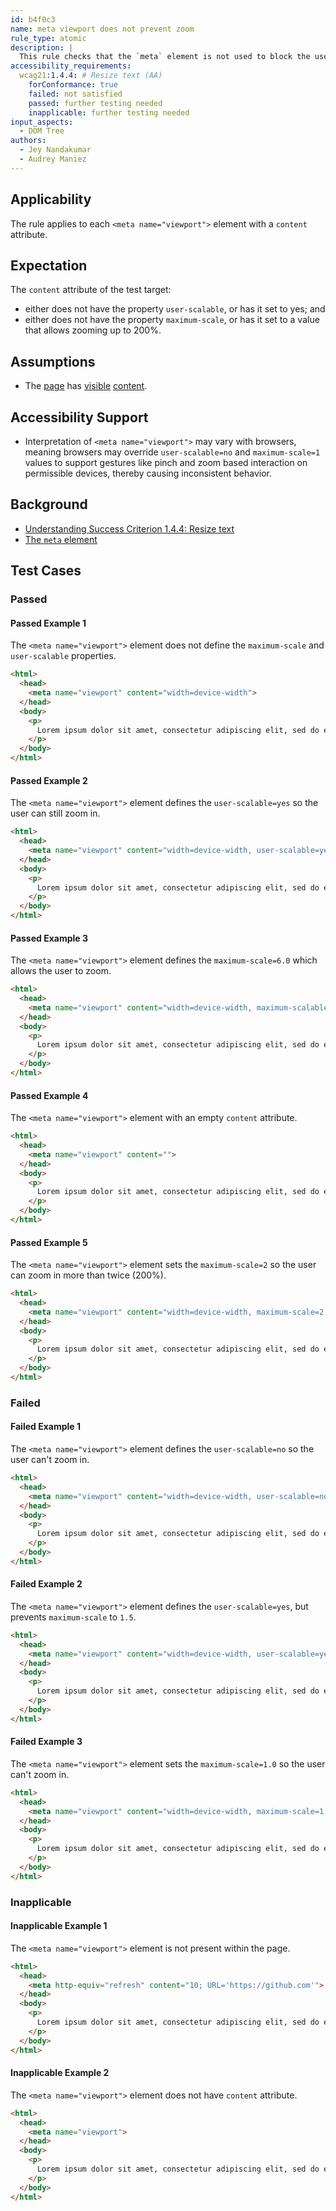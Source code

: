 ```yaml
---
id: b4f0c3
name: meta viewport does not prevent zoom
rule_type: atomic
description: |
  This rule checks that the `meta` element is not used to block the user agent ability to zoom. 
accessibility_requirements:
  wcag21:1.4.4: # Resize text (AA)
    forConformance: true
    failed: not satisfied
    passed: further testing needed
    inapplicable: further testing needed
input_aspects:
  - DOM Tree
authors:
  - Jey Nandakumar
  - Audrey Maniez
---
```


## Applicability

The rule applies to each `<meta name="viewport">` element with a `content` attribute.

## Expectation

The `content` attribute of the test target: 
- either does not have the property `user-scalable`, or has it set to yes; and
- either does not have the property `maximum-scale`, or has it set to a value that allows zooming up to 200%.

## Assumptions

- The [page](https://www.w3.org/TR/WCAG21/#dfn-web-page-s) has [visible](#visible) [content](https://www.w3.org/TR/WCAG21/#dfn-content).

## Accessibility Support

- Interpretation of `<meta name="viewport">` may vary with browsers, meaning browsers may override `user-scalable=no` and `maximum-scale=1` values to support gestures like pinch and zoom based interaction on permissible devices, thereby causing inconsistent behavior.

## Background

- [Understanding Success Criterion 1.4.4: Resize text](https://www.w3.org/WAI/WCAG21/Understanding/resize-text)
- [The `meta` element](https://www.w3.org/TR/html52/document-metadata.html#the-meta-element)

## Test Cases

### Passed

#### Passed Example 1

The `<meta name="viewport">` element does not define the `maximum-scale` and `user-scalable` properties.

````html
<html>
  <head>
    <meta name="viewport" content="width=device-width">
  </head>
  <body>
    <p>
      Lorem ipsum dolor sit amet, consectetur adipiscing elit, sed do eiusmod tempor incididunt ut labore et dolore magna aliqua. Ut enim ad minim veniam, quis nostrud exercitation ullamco laboris nisi ut aliquip ex ea commodo consequat. Duis aute irure dolor in reprehenderit in voluptate velit esse cillum dolore eu fugiat nulla pariatur. Excepteur sint occaecat cupidatat non proident, sunt in culpa qui officia deserunt mollit anim id est laborum.
    </p>
  </body>
</html>
````

#### Passed Example 2

The `<meta name="viewport">` element defines the `user-scalable=yes` so the user can still zoom in.

````html
<html>
  <head>
    <meta name="viewport" content="width=device-width, user-scalable=yes">
  </head>
  <body>
    <p>
      Lorem ipsum dolor sit amet, consectetur adipiscing elit, sed do eiusmod tempor incididunt ut labore et dolore magna aliqua. Ut enim ad minim veniam, quis nostrud exercitation ullamco laboris nisi ut aliquip ex ea commodo consequat. Duis aute irure dolor in reprehenderit in voluptate velit esse cillum dolore eu fugiat nulla pariatur. Excepteur sint occaecat cupidatat non proident, sunt in culpa qui officia deserunt mollit anim id est laborum.
    </p>
  </body>
</html>
````

#### Passed Example 3

The `<meta name="viewport">` element defines the `maximum-scale=6.0` which allows the user to zoom.

````html
<html>
  <head>
    <meta name="viewport" content="width=device-width, maximum-scalable=6.0">
  </head>
  <body>
    <p>
      Lorem ipsum dolor sit amet, consectetur adipiscing elit, sed do eiusmod tempor incididunt ut labore et dolore magna aliqua. Ut enim ad minim veniam, quis nostrud exercitation ullamco laboris nisi ut aliquip ex ea commodo consequat. Duis aute irure dolor in reprehenderit in voluptate velit esse cillum dolore eu fugiat nulla pariatur. Excepteur sint occaecat cupidatat non proident, sunt in culpa qui officia deserunt mollit anim id est laborum.
    </p>
  </body>
</html>
````

#### Passed Example 4

The `<meta name="viewport">` element with an empty `content` attribute.

````html
<html>
  <head>
    <meta name="viewport" content="">
  </head>
  <body>
    <p>
      Lorem ipsum dolor sit amet, consectetur adipiscing elit, sed do eiusmod tempor incididunt ut labore et dolore magna aliqua. Ut enim ad minim veniam, quis nostrud exercitation ullamco laboris nisi ut aliquip ex ea commodo consequat. Duis aute irure dolor in reprehenderit in voluptate velit esse cillum dolore eu fugiat nulla pariatur. Excepteur sint occaecat cupidatat non proident, sunt in culpa qui officia deserunt mollit anim id est laborum.
    </p>
  </body>
</html>
````

#### Passed Example 5

The `<meta name="viewport">` element sets the `maximum-scale=2` so the user can zoom in more than twice (200%).

````html
<html>
  <head>
    <meta name="viewport" content="width=device-width, maximum-scale=2.0">
  </head>
  <body>
    <p>
      Lorem ipsum dolor sit amet, consectetur adipiscing elit, sed do eiusmod tempor incididunt ut labore et dolore magna aliqua. Ut enim ad minim veniam, quis nostrud exercitation ullamco laboris nisi ut aliquip ex ea commodo consequat. Duis aute irure dolor in reprehenderit in voluptate velit esse cillum dolore eu fugiat nulla pariatur. Excepteur sint occaecat cupidatat non proident, sunt in culpa qui officia deserunt mollit anim id est laborum.
    </p>
  </body>
</html>
````

### Failed

#### Failed Example 1

The `<meta name="viewport">` element defines the `user-scalable=no` so the user can't zoom in.

````html
<html>
  <head>
    <meta name="viewport" content="width=device-width, user-scalable=no">
  </head>
  <body>
    <p>
      Lorem ipsum dolor sit amet, consectetur adipiscing elit, sed do eiusmod tempor incididunt ut labore et dolore magna aliqua. Ut enim ad minim veniam, quis nostrud exercitation ullamco laboris nisi ut aliquip ex ea commodo consequat. Duis aute irure dolor in reprehenderit in voluptate velit esse cillum dolore eu fugiat nulla pariatur. Excepteur sint occaecat cupidatat non proident, sunt in culpa qui officia deserunt mollit anim id est laborum.
    </p>
  </body>
</html>
````

#### Failed Example 2

The `<meta name="viewport">` element defines the `user-scalable=yes`, but prevents `maximum-scale` to `1.5`.

````html
<html>
  <head>
    <meta name="viewport" content="width=device-width, user-scalable=yes, initial-scale=0.8, maximum-scale=1.5">
  </head>
  <body>
    <p>
      Lorem ipsum dolor sit amet, consectetur adipiscing elit, sed do eiusmod tempor incididunt ut labore et dolore magna aliqua. Ut enim ad minim veniam, quis nostrud exercitation ullamco laboris nisi ut aliquip ex ea commodo consequat. Duis aute irure dolor in reprehenderit in voluptate velit esse cillum dolore eu fugiat nulla pariatur. Excepteur sint occaecat cupidatat non proident, sunt in culpa qui officia deserunt mollit anim id est laborum.
    </p>
  </body>
</html>
````

#### Failed Example 3

The `<meta name="viewport">` element sets the `maximum-scale=1.0` so the user can't zoom in.

````html
<html>
  <head>
    <meta name="viewport" content="width=device-width, maximum-scale=1.0">
  </head>
  <body>
    <p>
      Lorem ipsum dolor sit amet, consectetur adipiscing elit, sed do eiusmod tempor incididunt ut labore et dolore magna aliqua. Ut enim ad minim veniam, quis nostrud exercitation ullamco laboris nisi ut aliquip ex ea commodo consequat. Duis aute irure dolor in reprehenderit in voluptate velit esse cillum dolore eu fugiat nulla pariatur. Excepteur sint occaecat cupidatat non proident, sunt in culpa qui officia deserunt mollit anim id est laborum.
    </p>
  </body>
</html>
````

### Inapplicable

#### Inapplicable Example 1

The `<meta name="viewport">` element is not present within the page.

````html
<html>
  <head>
    <meta http-equiv="refresh" content="10; URL='https://github.com'">
  </head>
  <body>
    <p>
      Lorem ipsum dolor sit amet, consectetur adipiscing elit, sed do eiusmod tempor incididunt ut labore et dolore magna aliqua. Ut enim ad minim veniam, quis nostrud exercitation ullamco laboris nisi ut aliquip ex ea commodo consequat. Duis aute irure dolor in reprehenderit in voluptate velit esse cillum dolore eu fugiat nulla pariatur. Excepteur sint occaecat cupidatat non proident, sunt in culpa qui officia deserunt mollit anim id est laborum.
    </p>
  </body>
</html>
````

#### Inapplicable Example 2

The `<meta name="viewport">` element does not have `content` attribute.

````html
<html>
  <head>
    <meta name="viewport">
  </head>
  <body>
    <p>
      Lorem ipsum dolor sit amet, consectetur adipiscing elit, sed do eiusmod tempor incididunt ut labore et dolore magna aliqua. Ut enim ad minim veniam, quis nostrud exercitation ullamco laboris nisi ut aliquip ex ea commodo consequat. Duis aute irure dolor in reprehenderit in voluptate velit esse cillum dolore eu fugiat nulla pariatur. Excepteur sint occaecat cupidatat non proident, sunt in culpa qui officia deserunt mollit anim id est laborum.
    </p>
  </body>
</html>
````
